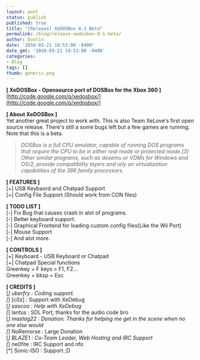 ```yaml
---
layout: post
status: publish
published: true
title: "[Release] XeDOSBox 0.1 Beta"
permalink: /blog/release-xedosbox-0-1-beta/
author: Dustin
date: '2010-03-21 19:53:00 -0400'
date_gmt: '2010-03-21 19:53:00 -0400'
categories:
- Blog
tags: []
thumb: generic.png
---
```

**[ XeDOSBox - Opensource port of DOSBox for the Xbox 360 ]**  
[http://code.google.com/p/xedosbox/](http://code.google.com/p/xedosbox/)

**[ About XeDOSBox ]**  
Yet another great project to work with. This is also Team XeLove's first open
source release. There's still a some bugs left but a few games are running. Note
that this is a beta.

> _DOSBox is a full CPU emulator, capable of running DOS programs that require
the CPU to be in either real mode or protected mode.[3] Other similar programs,
such as dosemu or VDMs for Windows and OS/2, provide compatibility layers and
rely on virtualization capabilities of the 386 family processors._

**[ FEATURES ]**  
[+] USB Keybaord and Chatpad Support  
[+] Config File Support (Should work from CON files)

**[ TODO LIST ]**  
[-] Fix Bug that causes crash in alot of programs.  
[-] Better keyboard support.  
[-] Graphical Frontend for loading custom config files(Like the Wii Port)  
[-] Mouse Support  
[-] And alot more.

**[ CONTROLS ]**  
[+] Keyboard - USB Keyboard or Chatpad  
[+] Chatpad Special functions  
Greenkey + F keys = F1, F2...  
Greenkey + bksp = Esc

**[ CREDITS ]**  
[*] uberfry : Coding support.  
[*] [c0z] : Support with XeDebug  
[*] sascoo : Help with XeDebug  
[*] lantus : SDL Port, thanks for the audio code bro  
[*] mastag22 : Donation. Thanks for helping me get in the scene when no one else would  
[*] NoRemorse : Large Donation  
[*] BLAZE1 : Co-Team Leader, Web Hosting and IRC Support  
[*] ne0fite : IRC Support and nfo  
[*] Sonic-ISO : Support ;D
